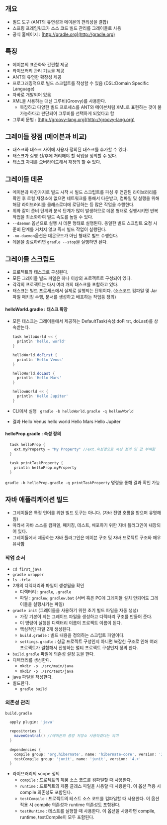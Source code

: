   ## 개요
- 빌드 도구 (ANT의 유연성과 메이븐의 편리성을 결합)
- 스프링 프레임워크가 소스 코드 빌드 관리를 그레이들로 사용
- 공식 홈페이지 : [http://gradle.org](http://gradle.org)

## 특징
- 메이븐의 표준화와 간편함 제공
- 라이브러리 관리 기능을 제공
- ANT의 유연한 확장성 제공
- 프로그래밍적으로 빌드 스크립트를 작성할 수 있음 (DSL:Domain Specific Language)
- 자바로 개발되어 있음
- XML을 사용하는 대신 그루비(Groovy)를 사용한다.
  - 복잡하고 다양한 빌드 프로세스를 ANT와 메이븐처럼 XML로 표현하는 것이 불가능하다고 판단되어 그루비를 선택하게 되었다고 함
- 그루비 문법 : [http://groovy-lang.org](http://groovy-lang.org)

## 그레이들 장점 (메이븐과 비교)
- 태스크와 태스크 사이에 사용자 정의된 태스크를 추가할 수 있다.
- 태스크가 실행 전/후에 처리해야 할 작업을 정의할 수 있다.
- 태스크 자체를 오버라이드해서 재정의 할 수 있다. 


## 그레이들 데몬
- 메이븐과 마찬가지로 빌드 시작 시 빌드 스크립트를 파싱 후 연관된 라이브러리를 확인 후 로컬 저장소에 없으면 네트워크를 통해서 다운받고, 컴파일 및 실행을 위해 해당 라이브러리를 클래스로더에 로딩하는 등 많은 작업을 수행한다. 
- 위와 같이 준비 단계와 분석 단계가 많이 발생하므로 데몬 형태로 실행시키면 반복작업을 최소화하여 빌드 속도를 높일 수 있다.
- ```--daemon``` 옵션으로 실행 시 데몬 형태로 실행된다. 동일한 빌드 스크립트 요청 시 준비 단계를 거치지 않고 즉시 빌드 작업이 실행된다. 
- ```-no-daemon```옵션은 데몬모드가 아닌 형태로 빌드 수행한다.
- 데몬을 종료하려면 ```gradle --stop```을 실행하면 된다.

## 그레이들 스크립트
- 프로젝트와 태스크로 구성된다.
- 모든 그레이들 빌드 파일은 하나 이상의 프로젝트로 구성되어 있다.
- 각각의 프로젝트는 다시 여러 개의 태스크를 포함하고 있다. 
- 태스크는 빌드 프로세스에서 실제로 실행되는 단위이다. (소스코드 컴파일 및 Jar 파일 패키징 수행, 문서를 생성하고 배포하는 작업등 정의)

#### helloWorld.gradle : 태스크 확장
- 모든 테스크는 그레이들에서 제공하는 DefaultTask(속성:doFirst, doLast)를 상속받는다. 

  ```Groovy
  task helloWorld << {
    println 'hello, world'
  }
  
  helloWorld.doFirst {
    println 'Hello Venus'
  }
  
  helloWorld.doLast {
    println 'Hello Mars'
  }
  
  hellowWorld << {
    println 'Hello Jupiter'
  }
  ```

- CLI에서 실행
``` gradle -b helloWorld.gradle -q hellowWorld```

- 결과
 Hello Venus
 hello world
 Hello Mars
 Hello Jupiter

#### helloProp.gradle : 속성 정의
  ```Groovy
    task helloProp {
      ext.myProperty = "My Property" //ext.속성명으로 속성 정의 및 값 부여함
    }
    
    task printTaskProperty {
      println helloProp.myProperty
    }
  ```
  ```gradle -b helloProp.gradle -q printTaskProperty``` 명령을 통해 결과 확인 가능
  
## 자바 애플리케이션 빌드
- 그레이들은 특정 언어를 위한 빌드 도구는 아니다. (자바 진영 호평을 받으며 유명해짐)
- 따라서 자바 소스를 컴파일, 패키징, 테스트, 배포하기 위한 자바 플러그인이 내장되어 있다. 
- 그레이들에서 제공하는 자바 플러그인은 메이븐 구조 및 자바 프로젝트 구조와 매우 유사함

### 작업 순서
- ``` cd first_java ```
- ``` gradle wrapper ```
- ``` ls -trla ```
- 2개의 디렉터리와 파일이 생성됨을 확인 
  - 디렉터리 : ```gradle```, ```.gradle```
  - 파일 : ```gradlew```, ```gradlew.bat``` (서버 혹은 PC에 그레이들 설치 안되어도 그레이들을 실행시키는 파일)
- ``` gradle init ``` (그레이들을 사용하기 위한 초기 빌드 파일을 자동 생성)
  - 가장 기본이 되는 그레이드 파일을 생성하고 디렉터리 구조를 만들어 준다.
  - 이 명령이 실행된 디렉터리 이름이 프로젝트 이름이 된다. 
  - 핵심적인 파일 2개 생성된다. 
  - ```build.gradle``` : 빌드 내용을 정의하는 스크립트 파일이다. 
  - ```settings.gradle``` : 싱글 프로젝트 구성인지 아니면 복잡한 구조로 인해 여러 프로젝트가 결합해서 진행하는 멀티 프로젝트 구성인지 정의 한다. 
- ```build.gradle``` 파일에 의존성 설정 등을 한다. 
- 디렉터리를 생성한다. 
    - ```mkdir -p ./src/main/java```
    - ```mkdir -p ./src/test/java```
- java 파일을 작성한다. 
- 빌드한다.
  - ```gradle build```

### 의존성 관리
  ```build.gradle```
  ```Groovy
    apply plugin: 'java'
    
    repositories {
      mavenCentral() //메이븐의 중앙 저장소 사용하겠다는 의미
    }
    
    dependencies {
      compile group: 'org.hibernate', name: 'hibernate-core', version: '3.6.7.Final'
      testCompile group: 'junit', name: 'junit', version: '4.+'
    }
  ```
  - 라이브러리의 scope 정의
    - ```compile``` : 프로젝트의 제품 소스 코드를 컴파일할 때 사용한다.
    - ```runtime``` : 프로젝트의 제품 클래스 파일을 사용할 때 사용한다. 이 옵션 적용 시 compile 의존성도 포함된다. 
    - ```testCompile``` : 프로젝트의 테스트 소스 코드를 컴파일할 때 사용한다. 이 옵션 적용 시 compile 의존성과 runtime 의존성도 포함된다.
    - ```testRuntime``` : 테스트를 실행할 때 사용한다. 이 옵션을 사용하면 compile, runtime, testCompile이 모두 포함된다. 
